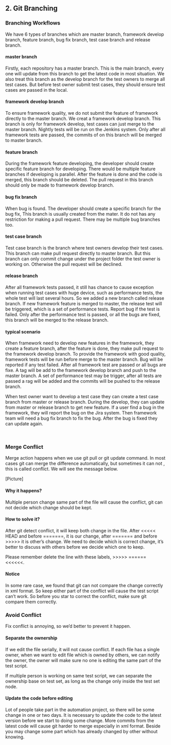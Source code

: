 ## 2.     Git Branching

 

 

### Branching Workflows

We have 6 types of branches which are master branch, framework develop branch, feature branch, bug fix branch, test case branch and release branch.

 

#### master branch

Firstly, each repository has a master branch. This is the main branch, every one will update from this branch to get the latest code in most situation. We also treat this branch as the develop branch for the test owners to merge all test cases. But before test owner submit test cases, they should ensure test cases are passed in the local. 

 

#### framework develop branch

To ensure framework quality, we do not submit the feature of framework directly to the master branch. We creat a framework develop branch. This branch is only for framework develop, test cases can just merge to the master branch. Nightly tests will be run on the Jenkins system. Only after all framework tests are passed, the commits of on this branch will be merged to master branch. 

 

#### feature branch

During the framework feature developing, the developer should create specific feature branch for developing. There would be multiple feature branches if developing is parallel. After the feature is done and the code is merged, this branch should be deleted. The pull request in this branch should only be made to framework develop branch. 

 

#### bug fix branch

When bug is found. The developer should create a specific branch for the bug fix, This branch is usually created from the mater. It do not has any restriction for making a pull request. There may be multiple bug branches too.

 

#### test case branch

Test case branch is the branch where test owners develop their test cases. This branch can make pull request directly to master branch. But this branch can only commit change under the project folder the test owner is working on. Otherwise the pull request will be declined.

 

#### release branch

After all framework tests passed, it still has chance to cause exception when running test cases with huge device, such as performance tests, the whole test will last several hours. So we added a new branch called release branch. If new framework feature is merged to master, the release test will be triggered, which is a set of performance tests. Report bug if the test is failed. Only after the performance test is passed, or all the bugs are fixed, this branch will be merged to the release branch. 

 

#### typical scenario

When framework need to develop new features in the framework, they create a feature branch, after the feature is done, they make pull request to the framework develop branch. To provide the framework with good quality, framework tests will be run before merge to the master branch. Bug will be reported if any test failed. After all framework test are passed or all bugs are fixe. A tag will be add to the framework develop branch and push to the master branch. A set of performance test may be trigger, after all tests are passed a rag will be added and the commits will be pushed to the release branch. 

 

When test owner want to develop a test case they can create a test case branch from master or release branch. During the develop, they can update from master or release branch to get new feature. If a user find a bug in the framework, they will report the bug on the Jira system. Then framework team will need a bug fix branch to fix the bug. After the bug is fixed they can update again.

 

​                               

 

### Merge Conflict

Merge action happens when we use git pull or git update command. In most cases git can merge the difference automatically, but sometimes it can not , this is called conflict. We will see the message below. 

[Picture]

 

#### Why it happens?

Multiple person change same part of the file will cause the conflict, git can not decide which change should be kept. 

 

#### How to solve it?

After git detect conflict, it will keep both change in the file. After <<<<< HEAD and before =======, it is our change, after ======= and before >>>>> it is other’s change. We need to decide which is correct change, it’s better to discuss with others before we decide which one to keep. 

 

Please remember delete the line with these labels, >>>>> ====== <<<<<<.

 

#### Notice

In some rare case, we found that git can not compare the change correctly in xml format. So keep either part of the conflict will cause the test script can’t work. So before you star to correct the conflict, make sure git compare them correctly. 

 

 

### Avoid Conflict

Fix conflict is annoying, so we’d better to prevent it happen.

 

#### Separate the ownership

If we edit the file serially, it will not cause conflict. If each file has a single owner, when we want to edit file which is owned by others, we can notify the owner, the owner will make sure no one is editing the same part of the test script. 

 

If multiple person is working on same test script, we can separate the ownership base on test set, as long as the change only inside the test set node. 

 

#### Update the code before editing

Lot of people take part in the automation project, so there will be some change in one or two days. It is necessary to update the code to the latest version before we start to doing some change. More commits from the latest code will cause git harder to merge especially in xml format. Beside you may change some part which has already changed by other without knowing.  

 

 